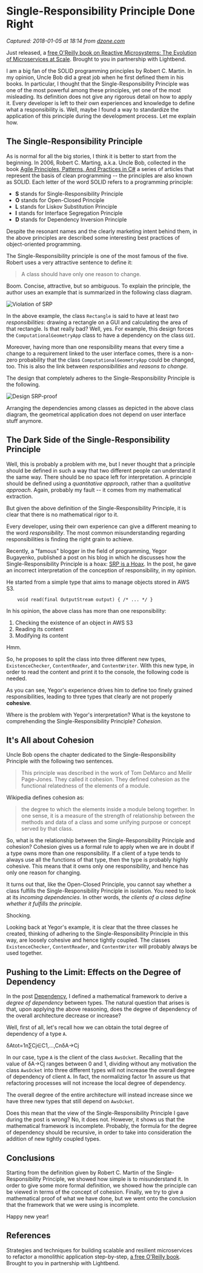 # Single-Responsibility Principle Done Right

_Captured: 2018-01-05 at 18:14 from [dzone.com](https://dzone.com/articles/single-responsibility-principle-done-right?edition=347165&utm_source=Daily%20Digest&utm_medium=email&utm_campaign=Daily%20Digest%202018-01-04)_

Just released, a [free O'Reilly book on Reactive Microsystems: The Evolution of Microservices at Scale](https://dzone.com/go?i=237227&u=https%3A%2F%2Finfo.lightbend.com%2Febook-reactive-microservices-the-evolution-of-microservices-at-scale-register.html%3Futm_source%3Ddzone%26utm_medium%3Dpost-roll-text%26utm_campaign%3DCOLL-2017-Reactive-Microsystems-The-Evolution-of-Microservices-at-Scale%26utm_term%3Dnone%26utm_content%3Djava-zone). Brought to you in partnership with Lightbend.

I am a big fan of the SOLID programming principles by Robert C. Martin. In my opinion, Uncle Bob did a great job when he first defined them in his books. In particular, I thought that the Single-Responsibility Principle was one of the most powerful among these principles, yet one of the most misleading. Its definition does not give any rigorous detail on how to apply it. Every developer is left to their own experiences and knowledge to define what a responsibility is. Well, maybe I found a way to standardize the application of this principle during the development process. Let me explain how.

## The Single-Responsibility Principle

As is normal for all the big stories, I think it is better to start from the beginning. In 2006, Robert C. Marting, a.k.a. Uncle Bob, collected in the book [Agile Principles, Patterns, And Practices in C#](https://www.amazon.it/Agile-Principles-Patterns-Practices-C/dp/0131857258) a series of articles that represent the basis of clean programming -- the principles are also known as SOLID. Each letter of the word SOLID refers to a programming principle:

  * **S** stands for Single-Responsibility Principle
  * **O** stands for Open-Closed Principle
  * **L** stands for Liskov Substitution Principle
  * **I** stands for Interface Segregation Principle
  * **D** stands for Dependency Inversion Principle

Despite the resonant names and the clearly marketing intent behind them, in the above principles are described some interesting best practices of object-oriented programming.

The Single-Responsibility principle is one of the most famous of the five. Robert uses a very attractive sentence to define it:

> A class should have only one reason to change.

Boom. Concise, attractive, but so ambiguous. To explain the principle, the author uses an example that is summarized in the following class diagram.

![Violation of SRP](http://rcardin.github.io/assets/2017-12-26/srp_wrong_design.png)

In the above example, the class `Rectangle` is said to have at least _two responsibilities_: drawing a rectangle on a GUI and calculating the area of that rectangle. Is that really bad? Well, yes. For example, this design forces the `ComputationalGeometryApp` class to have a dependency on the class `GUI`.

Moreover, having more than one responsibility means that every time a change to a requirement linked to the user interface comes, there is a non-zero probability that the class `ComputationalGeometryApp` could be changed, too. This is also the link between _responsibilities_ and _reasons to change_.

The design that completely adheres to the Single-Responsibility Principle is the following.

![Design SRP-proof](http://rcardin.github.io/assets/2017-12-26/srp_design.png)

Arranging the dependencies among classes as depicted in the above class diagram, the geometrical application does not depend on user interface stuff anymore.

## The Dark Side of the Single-Responsibility Principle

Well, this is probably a problem with me, but I never thought that a principle should be defined in such a way that two different people can understand it the same way. There should be no space left for interpretation. A principle should be defined using a _quantitative approach_, rather than a _qualitative approach_. Again, probably my fault -- it comes from my mathematical extraction.

But given the above definition of the Single-Responsibility Principle, it is clear that there is no mathematical rigor to it.

Every developer, using their own experience can give a different meaning to the word _responsibility_. The most common misunderstanding regarding responsibilities is finding the right grain to achieve.

Recently, a "famous" blogger in the field of programming, Yegor Bugayenko, published a post on his blog in which he discusses how the Single-Responsibility Principle is a hoax: [SRP is a Hoax](http://www.yegor256.com/2017/12/19/srp-is-hoax.html). In the post, he gave an incorrect interpretation of the conception of responsibility, in my opinion.

He started from a simple type that aims to manage objects stored in AWS S3.
    
    
        void read(final OutputStream output) { /* ... */ }    

In his opinion, the above class has more than one responsibility:

  1. Checking the existence of an object in AWS S3
  2. Reading its content
  3. Modifying its content

Hmm.

So, he proposes to split the class into three different new types, `ExistenceChecker`, `ContentReader`, and `ContentWriter`. With this new type, in order to read the content and print it to the console, the following code is needed.

As you can see, Yegor's experience drives him to define too finely grained responsibilities, leading to three types that clearly are not properly **cohesive**.

Where is the problem with Yegor's interpretation? What is the keystone to comprehending the Single-Responsibility Principle? _Cohesion_.

## It's All about Cohesion

Uncle Bob opens the chapter dedicated to the Single-Responsibility Principle with the following two sentences.

> This principle was described in the work of Tom DeMarco and Meilir Page-Jones. They called it cohesion. They defined cohesion as the functional relatedness of the elements of a module.

Wikipedia defines cohesion as:

> the degree to which the elements inside a module belong together. In one sense, it is a measure of the strength of relationship between the methods and data of a class and some unifying purpose or concept served by that class.

So, what is the relationship between the Single-Responsibility Principle and cohesion? Cohesion gives us a formal rule to apply when we are in doubt if a type owns more than one responsibility. If a client of a type tends to always use all the functions of that type, then the type is probably highly cohesive. This means that it owns only one responsibility, and hence has only one reason for changing.

It turns out that, like the Open-Closed Principle, you cannot say whether a class fulfills the Single-Responsibility Principle in isolation. You need to look at its _incoming dependencies_. In other words, _the clients of a class define whether it fulfills the principle_.

Shocking.

Looking back at Yegor's example, it is clear that the three classes he created, thinking of adhering to the Single-Responsibility Principle in this way, are loosely cohesive and hence tightly coupled. The classes `ExistenceChecker`, `ContentReader`, and `ContentWriter` will probably always be used together.

## Pushing to the Limit: Effects on the Degree of Dependency

In the post [Dependency](http://rcardin.github.io/programming/oop/software-engineering/2017/04/10/dependency-dot.html), I defined a mathematical framework to derive a _degree of dependency_ between types. The natural question that arises is that, upon applying the above reasoning, does the degree of dependency of the overall architecture decrease or increase?

Well, first of all, let's recall how we can obtain the total degree of dependency of a type `A`.

δAtot=1n∑Cj∈C1,…,CnδA->Cj

In our case, type `A` is the client of the class `AwsOcket`. Recalling that the value of δA->Cj ranges between 0 and 1, dividing without any motivation the class `AwsOcket` into three different types will not increase the overall degree of dependency of client `A`. In fact, the normalizing factor 1n assure us that refactoring processes will not increase the local degree of dependency.

The overall degree of the entire architecture will instead increase since we have three new types that still depend on `AwsOcket`.

Does this mean that the view of the Single-Responsibility Principle I gave during the post is wrong? No, it does not. However, it shows us that the mathematical framework is incomplete. Probably, the formula for the degree of dependency should be recursive, in order to take into consideration the addition of new tightly coupled types.

## Conclusions

Starting from the definition given by Robert C. Martin of the Single-Responsibility Principle, we showed how simple is to misunderstand it. In order to give some more formal definition, we showed how the principle can be viewed in terms of the concept of cohesion. Finally, we try to give a mathematical proof of what we have done, but we went onto the conclusion that the framework that we were using is incomplete.

Happy new year!

## References

Strategies and techniques for building scalable and resilient microservices to refactor a monolithic application step-by-step, [a free O'Reilly book](https://dzone.com/go?i=237228&u=https%3A%2F%2Finfo.lightbend.com%2Febook-reactive-microservices-the-evolution-of-microservices-at-scale-register.html%3Futm_source%3Ddzone%26utm_medium%3Dpost-roll-text%26utm_campaign%3DCOLL-2017-Reactive-Microsystems-The-Evolution-of-Microservices-at-Scale%26utm_term%3Dnone%26utm_content%3Djava-zone). Brought to you in partnership with Lightbend.

